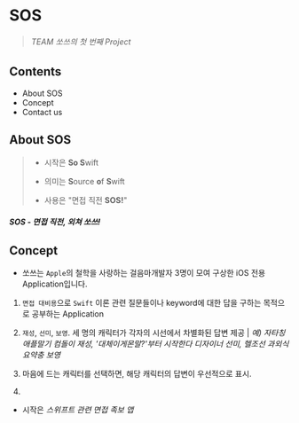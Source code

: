 # SOS
> ###### TEAM 쏘쓰의 첫 번째 Project

## Contents

* About SOS
* Concept
* Contact us


## About SOS 

> - 시작은 **So S**wift
> 
> - 의미는 **S**ource **o**f **S**wift
> 
> - 사용은 "면접 직전 **SOS!**"

##### ***SOS - 면접 직전, 외쳐 쏘쓰!***


## Concept

- 쏘쓰는 `Apple`의 철학을 사랑하는 걸음마개발자 3명이 모여 구상한 iOS 전용 Application입니다. 

1. `면접 대비용`으로 `Swift` 이론 관련 질문들이나 keyword에 대한 답을 구하는 목적으로 공부하는 Application

2. `재성`, `선미`, `보영`. 세 명의 캐릭터가 각자의 시선에서 차별화된 답변 제공 | *예) 자타칭 애플말기 컴돌이 재성, '대체이게몬말?'부터 시작한다 디자이너 선미, 헬조선 과외식 요약충 보영*

3. 마음에 드는 캐릭터를 선택하면, 해당 캐릭터의 답변이 우선적으로 표시.

4. 


- 시작은 *스위프트 관련 면접 족보 앱*
